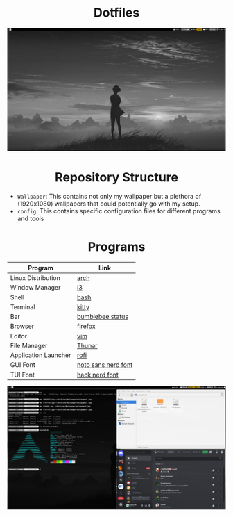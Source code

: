 <h1 align="center">Dotfiles</h1>

![Description](https://raw.githubusercontent.com/Kohzmik/dotfiles/master/screenshots/main.png)

<h1 align="center">Repository Structure</h1>

* `Wallpaper`: This contains not only my wallpaper but a plethora of (1920x1080) wallpapers that could potentially go with my setup.
* `config`: This contains specific configuration files for different programs and tools

<h1 align="center">Programs</h1>

| <b>Program</b> | <b>Link</b> |
|---|---|
| Linux Distribution | <a href="https://github.com/archlinux/linux">arch</a> | 
| Window Manager | <a href="https://github.com/i3/i3">i3</a> |
| Shell | <a href="https://github.com/bminor/bash">bash</a> | 
| Terminal | <a href="https://github.com/kovidgoyal/kitty">kitty</a> | 
| Bar | <a href="https://github.com/tobi-wan-kenobi/bumblebee-status">bumblebee status</a> | 
| Browser | <a href="https://wiki.archlinux.org/title/Firefox">firefox</a> | 
| Editor | <a href="https://github.com/vim/vim">vim</a> | 
| File Manager | <a href="https://github.com/neilbrown/thunar">Thunar</a> | 
| Application Launcher | <a href="https://github.com/adi1090x/rofi">rofi</a> | 
| GUI Font | <a href="https://github.com/ryanoasis/nerd-fonts/releases/download/v3.2.1/Noto.zip">noto sans nerd font</a> |
| TUI Font | <a href="https://github.com/ryanoasis/nerd-fonts/releases/download/v3.2.1/Hack.zip">hack nerd font</a> |

![Photo](https://raw.githubusercontent.com/Kohzmik/dotfiles/master/screenshots/Setup.png)






